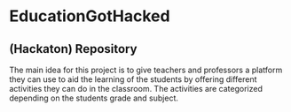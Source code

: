 # EducationGotHacked

## (Hackaton) Repository

The main idea for this project is to give teachers and professors a platform they can use to aid the learning of the students by offering different activities they can do in the classroom. The activities are categorized depending on the students grade and subject. 

<!---
![](ScreenShots\HomePage.png)
![](ScreenShots\ChooseGrade.png)
![](ScreenShots\ChooseActivity.png) --->
